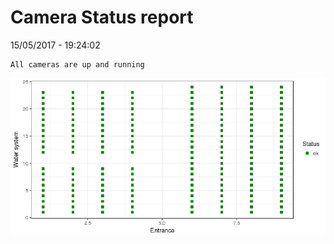 Camera Status report
================
15/05/2017 - 19:24:02

    All cameras are up and running

![](camreport_files/figure-markdown_github/unnamed-chunk-2-1.png)
